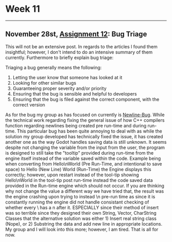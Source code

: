 
# Week 11
---

## November 28st, [Assignment 12](http://www.compsci.hunter.cuny.edu/~sweiss/course_materials/cs_ossd/assignments/assignment_12_bug_fixing.pdf): Bug Triage

This will not be an extensive post. In regards to the articles I found them insightful; however, I don't intend to do an intensive summary of them currently. Furthermore to briefly explain bug triage: 

Triaging a bug generally means the following: 
1) Letting the user know that someone has looked at it  
2) Looking for other similar bugs  
3) Guaranteeing proper severity and/or priority
4) Ensuring that the bug is sensible and helpful to developers 
5) Ensuring that the bug is filed against the correct component, with the correct version  

As for the bug my group as has focused on currently is [Newline-Bug](https://github.com/godotengine/godot/issues/2967). While the technical work regarding fixing the general issue of how C++ compilers function regarding newlines being created pre run-time and during run-time. This particular bug has been quite annoying to deal with as while the solution my group developed has technically fixed the issue, it has created another one as the way Godot handles saving data is still unknown. It seems despite not changing the variable from the input from the user, the program is designed to still take the "tooltip" provided during run-time from the engine itself instead of the variable saved within the code. Example being when converting from Hello\nWorld (Pre Run-Time, and intentional to save space) to Hello (New Line) World (Run-Time) the Engine displays this correctly; however, upon restart instead of the tool-tip showing Hello\nWorld in the tool-tip post run-time instead the code saved data provided in the Run-time engine which should not occur. If you are thinking why not change the value a different way we have tried that, the result was the engine crashing upon trying to instead \n pre-run time as since it is constantly running the engine did not handle consistant checking of whether every \ has a n after it. ESPECIALLY since their method of insert was so terrible since they designed their own String, Vector, CharString Classes that the alternative solution was either 1) Insert real string class (Nope), or 2) Substring the data and add new line in appropriate locations. My group and I will look into this more; however, I am tired. That is all for now. 
